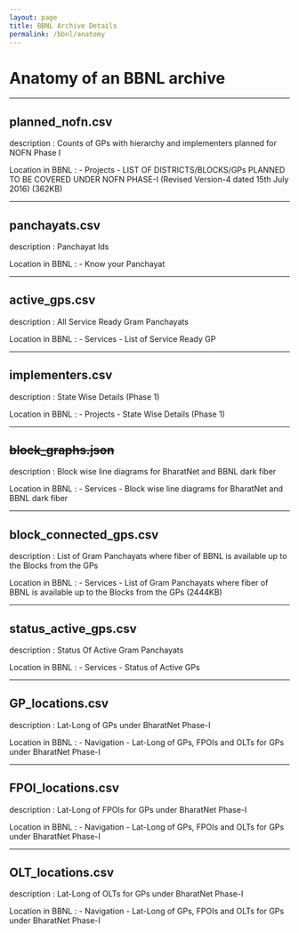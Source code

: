 ```yaml
---
layout: page
title: BBNL Archive Details
permalink: /bbnl/anatomy
---
```


# Anatomy of an BBNL archive

---

## planned_nofn.csv

description
: Counts of GPs with hierarchy and implementers planned for NOFN Phase I

Location in BBNL
: - Projects
    - LIST OF DISTRICTS/BLOCKS/GPs PLANNED TO BE COVERED UNDER NOFN PHASE-I (Revised Version-4 dated 15th July 2016) (362KB)


---

## panchayats.csv

description
: Panchayat Ids

Location in BBNL
: - Know your Panchayat


---

## active_gps.csv

description
: All Service Ready Gram Panchayats

Location in BBNL
: - Services
    - List of Service Ready GP


---

## implementers.csv

description
: State Wise Details (Phase 1)

Location in BBNL
: - Projects
    - State Wise Details (Phase 1)


---

## ~~block_graphs.json~~

description
: Block wise line diagrams for BharatNet and BBNL dark fiber

Location in BBNL
: - Services
    - Block wise line diagrams for BharatNet and BBNL dark fiber


---

## block_connected_gps.csv

description
: List of Gram Panchayats where fiber of BBNL is available up to the Blocks from the GPs

Location in BBNL
: - Services
    - List of Gram Panchayats where fiber of BBNL is available up to the Blocks from the GPs (2444KB)


---

## status_active_gps.csv

description
: Status Of Active Gram Panchayats

Location in BBNL
: - Services
    - Status of Active GPs


---

## GP_locations.csv

description
: Lat-Long of GPs under BharatNet Phase-I

Location in BBNL
: - Navigation
    - Lat-Long of GPs, FPOIs and OLTs  for GPs under BharatNet Phase-I

---

## FPOI_locations.csv

description
: Lat-Long of FPOIs for GPs under BharatNet Phase-I

Location in BBNL
: - Navigation
    - Lat-Long of GPs, FPOIs and OLTs  for GPs under BharatNet Phase-I

---

## OLT_locations.csv

description
: Lat-Long of OLTs for GPs under BharatNet Phase-I

Location in BBNL
: - Navigation
    - Lat-Long of GPs, FPOIs and OLTs  for GPs under BharatNet Phase-I


